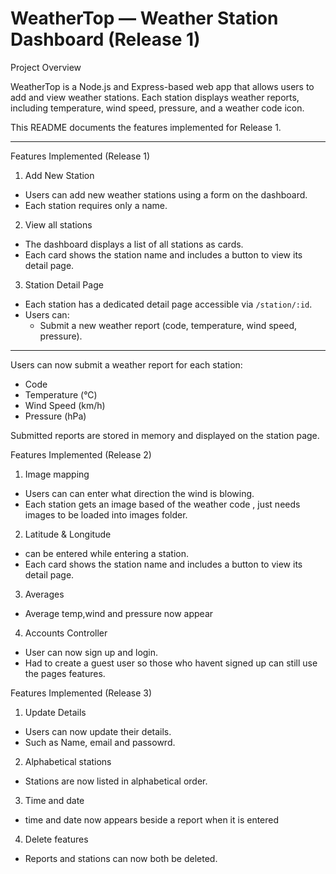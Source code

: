 #  WeatherTop — Weather Station Dashboard (Release 1)

  Project Overview

WeatherTop is a Node.js and Express-based web app that allows users to add and view weather stations. Each station displays weather reports, including temperature, wind speed, pressure, and a weather code icon.

This README documents the features  implemented for Release 1.

---

 Features Implemented (Release 1)

 1. Add New Station
- Users can add new weather stations using a form on the dashboard.
- Each station requires only a name.


 2. View all stations
- The dashboard displays a list of all stations as cards.
- Each card shows the station name and includes a button to view its detail page.

 3. Station Detail Page
- Each station has a dedicated detail page accessible via `/station/:id`.
- Users can:
  - Submit a new weather report (code, temperature, wind speed, pressure).


---
Users can now submit a weather report for each station:
- Code
- Temperature (°C)
- Wind Speed (km/h)
- Pressure (hPa)

Submitted reports are stored in memory and displayed on the station page.
 
 Features Implemented (Release 2)

 
 1. Image mapping
- Users can can enter what direction the wind is blowing.
- Each station gets an image based of the weather code , just needs images to be loaded into images folder.


 2. Latitude & Longitude
- can be entered while entering a station.
- Each card shows the station name and includes a button to view its detail page.

3. Averages
- Average temp,wind and pressure now appear

4. Accounts Controller
- User can now sign up and login.
- Had to create a guest user so those who havent signed up can still use the pages features.

 Features Implemented (Release 3)

 1. Update Details
 - Users can now update their details.
 - Such as Name, email and passowrd.

 2. Alphabetical stations
 - Stations are now listed in alphabetical order.
 
 3. Time and date 
 - time and date now appears beside a report when it is entered 

 4. Delete features 
 - Reports and stations can now both be deleted.